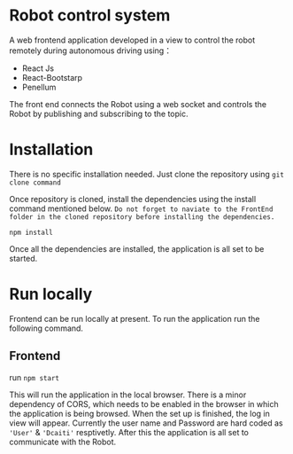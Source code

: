 # Robot control system

A web frontend application developed in a view to control the robot remotely during autonomous driving using：

- React Js
- React-Bootstarp
- Penellum

The front end connects the Robot using a web socket and controls the Robot by publishing and subscribing to the topic.

# Installation

There is no specific installation needed. 
Just clone the repository using 
`git clone command`

Once repository is cloned, install the dependencies using the install command mentioned below.
`Do not forget to naviate to the FrontEnd folder in the cloned repository before installing the dependencies.`

```
npm install
```
Once all the dependencies are installed, the application is all set to be started.

# Run locally

Frontend can be run locally at present. To run the application run the following command.

## Frontend

run `npm start`

This will run the application in the local browser. 
There is a minor dependency of CORS, which needs to be enabled in the browser in which the application is being browsed.
When the set up is finished, the log in view will appear. 
Currently the user name and Password are hard coded as `'User'` & `'Dcaiti'` resptivetly.
After this the application is all set to communicate with the Robot.

```
